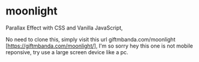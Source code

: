 # moonlight
Parallax Effect with CSS and Vanilla JavaScript,

No need to clone this, simply visit this url giftmbanda.com/moonlight [https://giftmbanda.com/moonlight/], I'm so sorry hey this one is not mobile reponsive, try use a large screen device like a pc.
